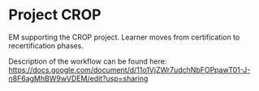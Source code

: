 # Project CROP 

EM supporting the CROP project. Learner moves from certification to recertification phases.

Description of the workflow can be found here:
https://docs.google.com/document/d/11o1VjZWr7udchNbFOPpawT01-J-n8F6agMhBW9wVDEM/edit?usp=sharing





